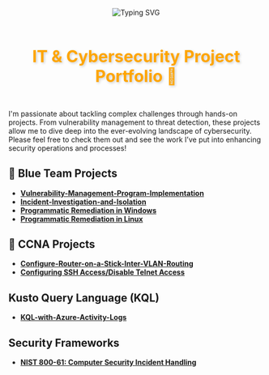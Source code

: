 <p align="center">
  <img src="https://readme-typing-svg.herokuapp.com/?font=Righteous&size=35&color=FFA500&center=true&vCenter=true&width=500&height=70&duration=2000&lines=Howdy!+👋;+I'm+Erik+Vargas!" alt="Typing SVG" />
</p>

<div align="center" style="display: flex; justify-content: center; align-items: center; gap: 10px;">
    <h3 style="font-size: 32px; font-weight: bold; color: #FFA500; text-shadow: 2px 2px 5px rgba(0, 0, 0, 0.2);">
      IT & Cybersecurity Project Portfolio 🔐
    </h3>

</div>


I'm passionate about tackling complex challenges through hands-on projects. From vulnerability management to threat detection, these projects allow me to dive deep into the ever-evolving landscape of cybersecurity. Please feel free to check them out and see the work I’ve put into enhancing security operations and processes!

## 📘 Blue Team Projects 
- **[Vulnerability-Management-Program-Implementation](https://github.com/cybererik/Vulnerability-Management-Program-Implementation)**
- **[Incident-Investigation-and-Isolation](https://github.com/cybererik/Forensics-Investigation-and-Isolation/blob/main/README.md)**
- **[Programmatic Remediation in Windows](https://github.com/cybererik/Programmatic-Remediation-in-Windows)**
- **[Programmatic Remediation in Linux](https://github.com/cybererik/Programmatic-Remediation-in-Linux)**




## 📰 CCNA Projects 
- **[Configure-Router-on-a-Stick-Inter-VLAN-Routing](https://github.com/cybererik/Configure-Router-on-a-Stick-Inter-VLAN-Routing)**
- **[Configuring SSH Access/Disable Telnet Access](https://github.com/cybererik/Configuring-SSH-Access-Disable-Telnet-Access)**

## Kusto Query Language (KQL)
- **[KQL-with-Azure-Activity-Logs](https://github.com/cybererik/KQL-with-Azure-Activity-Logs)**


## Security Frameworks
- **[NIST 800-61: Computer Security Incident Handling](https://github.com/cybererik/NIST-800-61-Computer-Security-Incident-Handling)**



